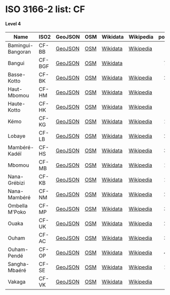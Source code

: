 # ISO 3166-2 list: CF


#### Level 4
Name | ISO2 | GeoJSON | OSM | Wikidata | Wikipedia | population 
--- | --- | --- | --- | --- | --- | --: 
Bamingui-Bangoran | CF-BB | [GeoJSON](../../geojson/high/iso2/CF/CF-BB.geojson) | [OSM](https://www.openstreetmap.org/relation/2634506) | [Wikidata](https://www.wikidata.org/wiki/Q741025) | [Wikipedia](http://en.wikipedia.org/wiki/en%3ABamingui-Bangoran) | 43,229
Bangui | CF-BGF | [GeoJSON](../../geojson/high/iso2/CF/CF-BGF.geojson) | [OSM](https://www.openstreetmap.org/relation/7322726) | [Wikidata](https://www.wikidata.org/wiki/Q3832) |  | 734,350
Basse-Kotto | CF-BK | [GeoJSON](../../geojson/high/iso2/CF/CF-BK.geojson) | [OSM](https://www.openstreetmap.org/relation/2634533) | [Wikidata](https://www.wikidata.org/wiki/Q810484) | [Wikipedia](http://en.wikipedia.org/wiki/sg%3AS%C3%AAse%20t%C3%AE%20k%C3%B6m%C3%A4nd%C3%A2-k%C3%B6t%C3%A4%20t%C3%AE%20Do-K%C3%B6t%C3%B6) | 249,150
Haut-Mbomou | CF-HM | [GeoJSON](../../geojson/high/iso2/CF/CF-HM.geojson) | [OSM](https://www.openstreetmap.org/relation/2634528) | [Wikidata](https://www.wikidata.org/wiki/Q848578) | [Wikipedia](http://en.wikipedia.org/wiki/en%3AHaut-Mbomou) | 57,602
Haute-Kotto | CF-HK | [GeoJSON](../../geojson/high/iso2/CF/CF-HK.geojson) | [OSM](https://www.openstreetmap.org/relation/2634510) | [Wikidata](https://www.wikidata.org/wiki/Q848596) | [Wikipedia](http://en.wikipedia.org/wiki/en%3AHaute-Kotto) | 90,316
Kémo | CF-KG | [GeoJSON](../../geojson/high/iso2/CF/CF-KG.geojson) | [OSM](https://www.openstreetmap.org/relation/2954782) | [Wikidata](https://www.wikidata.org/wiki/Q848572) | [Wikipedia](http://en.wikipedia.org/wiki/fr%3AK%C3%A9mo) | 118,420
Lobaye | CF-LB | [GeoJSON](../../geojson/high/iso2/CF/CF-LB.geojson) | [OSM](https://www.openstreetmap.org/relation/3564719) | [Wikidata](https://www.wikidata.org/wiki/Q821037) | [Wikipedia](http://en.wikipedia.org/wiki/fr%3ALobaye%20%28pr%C3%A9fecture%29) | 246,875
Mambéré-Kadéï | CF-HS | [GeoJSON](../../geojson/high/iso2/CF/CF-HS.geojson) | [OSM](https://www.openstreetmap.org/relation/2954783) | [Wikidata](https://www.wikidata.org/wiki/Q848567) | [Wikipedia](http://en.wikipedia.org/wiki/fr%3AMamb%C3%A9r%C3%A9-Kad%C3%A9%C3%AF) | 364,795
Mbomou | CF-MB | [GeoJSON](../../geojson/high/iso2/CF/CF-MB.geojson) | [OSM](https://www.openstreetmap.org/relation/2634531) | [Wikidata](https://www.wikidata.org/wiki/Q848582) | [Wikipedia](http://en.wikipedia.org/wiki/sg%3AS%C3%AAse%20t%C3%AE%20k%C3%B6m%C3%A4nd%C3%A2-k%C3%B6t%C3%A4%20t%C3%AE%20Mb%C3%B6m%C3%BC) | 164,009
Nana-Grébizi | CF-KB | [GeoJSON](../../geojson/high/iso2/CF/CF-KB.geojson) | [OSM](https://www.openstreetmap.org/relation/2954784) | [Wikidata](https://www.wikidata.org/wiki/Q856227) | [Wikipedia](http://en.wikipedia.org/wiki/fr%3ANana-Gr%C3%A9bizi) | 117,816
Nana-Mambéré | CF-NM | [GeoJSON](../../geojson/high/iso2/CF/CF-NM.geojson) | [OSM](https://www.openstreetmap.org/relation/2954785) | [Wikidata](https://www.wikidata.org/wiki/Q742455) | [Wikipedia](http://en.wikipedia.org/wiki/fr%3ANana-Mamb%C3%A9r%C3%A9) | 233,666
Ombella M'Poko | CF-MP | [GeoJSON](../../geojson/high/iso2/CF/CF-MP.geojson) | [OSM](https://www.openstreetmap.org/relation/2954675) | [Wikidata](https://www.wikidata.org/wiki/Q378970) | [Wikipedia](http://en.wikipedia.org/wiki/fr%3AOmbella-M%27Poko) | 356,725
Ouaka | CF-UK | [GeoJSON](../../geojson/high/iso2/CF/CF-UK.geojson) | [OSM](https://www.openstreetmap.org/relation/2954786) | [Wikidata](https://www.wikidata.org/wiki/Q848560) | [Wikipedia](http://en.wikipedia.org/wiki/fr%3AOuaka) | 276,710
Ouham | CF-AC | [GeoJSON](../../geojson/high/iso2/CF/CF-AC.geojson) | [OSM](https://www.openstreetmap.org/relation/2954787) | [Wikidata](https://www.wikidata.org/wiki/Q726620) | [Wikipedia](http://en.wikipedia.org/wiki/fr%3AOuham) | 369,220
Ouham-Pendé | CF-OP | [GeoJSON](../../geojson/high/iso2/CF/CF-OP.geojson) | [OSM](https://www.openstreetmap.org/relation/2954276) | [Wikidata](https://www.wikidata.org/wiki/Q848591) | [Wikipedia](http://en.wikipedia.org/wiki/fr%3AOuham-Pend%C3%A9) | 430,506
Sangha-Mbaéré | CF-SE | [GeoJSON](../../geojson/high/iso2/CF/CF-SE.geojson) | [OSM](https://www.openstreetmap.org/relation/2954788) | [Wikidata](https://www.wikidata.org/wiki/Q856237) | [Wikipedia](http://en.wikipedia.org/wiki/fr%3ASangha-Mba%C3%A9r%C3%A9) | 101,074
Vakaga | CF-VK | [GeoJSON](../../geojson/high/iso2/CF/CF-VK.geojson) | [OSM](https://www.openstreetmap.org/relation/2634498) | [Wikidata](https://www.wikidata.org/wiki/Q848585) | [Wikipedia](http://en.wikipedia.org/wiki/en%3AVakaga) | 52,255
